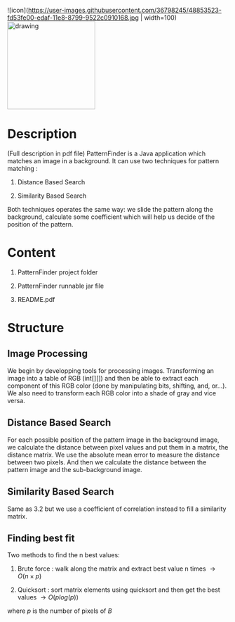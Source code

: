 

![icon](https://user-images.githubusercontent.com/36798245/48853523-fd53fe00-edaf-11e8-8799-9522c0910168.jpg | width=100)
<img src="https://user-images.githubusercontent.com/36798245/48853523-fd53fe00-edaf-11e8-8799-9522c0910168.jpg" alt="drawing" width="200"/>

<h1 id="description">Description</h1>
<p>(Full description in pdf file) PatternFinder is a Java application which matches an image in a background. It can use two techniques for pattern matching :</p>
<ol>
<li><p>Distance Based Search</p></li>
<li><p>Similarity Based Search</p></li>
</ol>
<p>Both techniques operates the same way: we slide the pattern along the background, calculate some coefficient which will help us decide of the position of the pattern.</p>
<h1 id="content">Content</h1>
<ol>
<li><p>PatternFinder project folder</p></li>
<li><p>PatternFinder runnable jar file</p></li>
<li><p>README.pdf</p></li>
</ol>
<h1 id="structure">Structure</h1>
<h2 id="image-processing">Image Processing</h2>
<p>We begin by developping tools for processing images. Transforming an image into a table of RGB (int[][]) and then be able to extract each component of this RGB color (done by manipulating bits, shifting, and, or...). We also need to transform each RGB color into a shade of gray and vice versa.</p>
<h2 id="distance-based-search">Distance Based Search</h2>
<p>For each possible position of the pattern image in the background image, we calculate the distance between pixel values and put them in a matrix, the distance matrix. We use the absolute mean error to measure the distance between two pixels. And then we calculate the distance between the pattern image and the sub-background image.</p>
<h2 id="similarity-based-search">Similarity Based Search</h2>
<p>Same as 3.2 but we use a coefficient of correlation instead to fill a similarity matrix.</p>
<h2 id="finding-best-fit">Finding best fit</h2>
<p>Two methods to find the n best values:</p>
<ol>
<li><p>Brute force : walk along the matrix and extract best value n times <span class="math inline"> → <em>O</em>(<em>n</em> × <em>p</em>)</span></p></li>
<li><p>Quicksort : sort matrix elements using quicksort and then get the best values <span class="math inline"> → <em>O</em>(<em>p</em><em>l</em><em>o</em><em>g</em>(<em>p</em>))</span></p></li>
</ol>
<p>where <span class="math inline"><em>p</em></span> is the number of pixels of <span class="math inline"><em>B</em></span></p>
